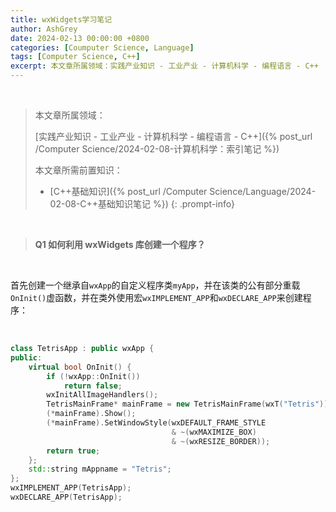 ```yaml
---
title: wxWidgets学习笔记
author: AshGrey
date: 2024-02-13 00:00:00 +0800
categories: [Coumputer Science, Language]
tags: [Computer Science, C++]
excerpt: 本文章所属领域：实践产业知识 - 工业产业 - 计算机科学 - 编程语言 - C++
---
```



<br>

> 本文章所属领域：
>
> [实践产业知识 - 工业产业 - 计算机科学 - 编程语言 - C++]({% post_url /Computer Science/2024-02-08-计算机科学：索引笔记 %})
>
> 本文章所需前置知识：
>
> - [C++基础知识]({% post_url /Computer Science/Language/2024-02-08-C++基础知识笔记 %})
{: .prompt-info}

<br>

> **Q1 如何利用 wxWidgets 库创建一个程序？**

<br>

首先创建一个继承自`wxApp`的自定义程序类`myApp`，并在该类的公有部分重载`OnInit()`虚函数，并在类外使用宏`wxIMPLEMENT_APP`和`wxDECLARE_APP`来创建程序：

<br>

``` cpp
class TetrisApp : public wxApp {
public:
    virtual bool OnInit() {
        if (!wxApp::OnInit())
            return false;
        wxInitAllImageHandlers();
        TetrisMainFrame* mainFrame = new TetrisMainFrame(wxT("Tetris"));
        (*mainFrame).Show();
        (*mainFrame).SetWindowStyle(wxDEFAULT_FRAME_STYLE
                                    & ~(wxMAXIMIZE_BOX)
                                    & ~(wxRESIZE_BORDER));
        return true;
    };
    std::string mAppname = "Tetris";
};
wxIMPLEMENT_APP(TetrisApp);
wxDECLARE_APP(TetrisApp);
```

